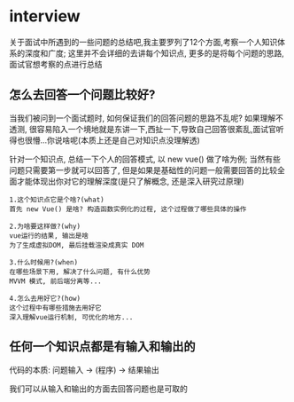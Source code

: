 # interview
关于面试中所遇到的一些问题的总结吧,我主要罗列了12个方面,考察一个人知识体系的深度和广度;
这里并不会详细的去讲每个知识点, 更多的是将每个问题的思路,面试官想考察的点进行总结

## 怎么去回答一个问题比较好?
当我们被问到一个面试题时, 如何保证我们的回答问题的思路不乱呢?
如果理解不透测, 很容易陷入一个境地就是东讲一下,西扯一下,导致自己回答很紊乱,面试官听得也很懵...你说啥呢(本质上还是自己对知识点没理解透)

针对一个知识点, 总结一下个人的回答模式, 以 new vue() 做了啥为例;
当然有些问题只需要第一步就可以回答了, 但是如果是基础性的问题一般需要回答的比较全面才能体现出你对它的理解深度(是只了解概念, 还是深入研究过原理)
```
1.这个知识点它是个啥?(what)
首先 new Vue() 是啥? 构造函数实例化的过程, 这个过程做了哪些具体的操作

2.为啥要这样做?(why)
vue运行的结果, 输出是啥
为了生成虚拟DOM, 最后挂载渲染成真实 DOM

3.什么时候用?(when)
在哪些场景下用, 解决了什么问题, 有什么优势
MVVM 模式, 前后端分离等...

4.怎么去用好它?(how)
这个过程中有哪些措施去用好它
深入理解vue运行机制, 可优化的地方...
```

## 任何一个知识点都是有输入和输出的
代码的本质:
问题输入 -> (程序) -> 结果输出

我们可以从输入和输出的方面去回答问题也是可取的